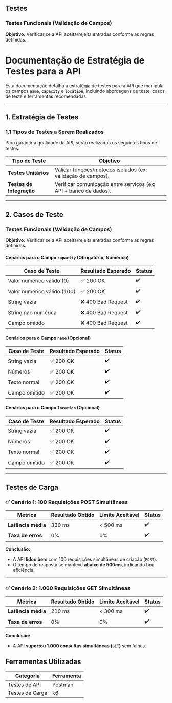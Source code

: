 ## Testes

### **Testes Funcionais (Validação de Campos)**
**Objetivo:** Verificar se a API aceita/rejeita entradas conforme as regras definidas.

# **Documentação de Estratégia de Testes para a API**

Esta documentação detalha a estratégia de testes para a API que manipula os campos **`name`**, **`capacity`** e **`location`**, incluindo abordagens de teste, casos de teste e ferramentas recomendadas.

---

## **1. Estratégia de Testes**

### **1.1 Tipos de Testes a Serem Realizados**
Para garantir a qualidade da API, serão realizados os seguintes tipos de testes:

| Tipo de Teste          | Objetivo                                                                 |
|------------------------|--------------------------------------------------------------------------|
| **Testes Unitários**   | Validar funções/métodos isolados (ex: validação de campos).              |
| **Testes de Integração** | Verificar comunicação entre serviços (ex: API + banco de dados).       | 

---

## **2. Casos de Teste**

### **Testes Funcionais (Validação de Campos)**
**Objetivo:** Verificar se a API aceita/rejeita entradas conforme as regras definidas.

#### **Cenários para o Campo `capacity` (Obrigatório, Numérico)**
| Caso de Teste               | Resultado Esperado   | Status |
|-----------------------------|----------------------|--------|
| Valor numérico válido (0)   | ✅ 200 OK           | ✔️      |
| Valor numérico válido (100) | ✅ 200 OK           | ✔️      |
| String vazia                | ❌ 400 Bad Request  | ✔️      |
| String não numérica         | ❌ 400 Bad Request  | ✔️      |
| Campo omitido               | ❌ 400 Bad Request  | ✔️      |

#### **Cenários para o Campo `name` (Opcional)**
| Caso de Teste          | Resultado Esperado   | Status |
|------------------------|----------------------|--------|
| String vazia           | ✅ 200 OK           | ✔️      |
| Números                | ✅ 200 OK           | ✔️      |
| Texto normal           | ✅ 200 OK           | ✔️      |
| Campo omitido          | ✅ 200 OK           | ✔️      |

#### **Cenários para o Campo `location` (Opcional)**
| Caso de Teste          | Resultado Esperado   | Status |
|------------------------|----------------------|--------|
| String vazia           | ✅ 200 OK           | ✔️      |
| Números                | ✅ 200 OK           | ✔️      |
| Texto normal           | ✅ 200 OK           | ✔️      |
| Campo omitido          | ✅ 200 OK           | ✔️      |

---

## **Testes de Carga**

### **✅ Cenário 1: 100 Requisições POST Simultâneas**
| Métrica               | Resultado Obtido | Limite Aceitável | Status |
|-----------------------|------------------|------------------|--------|
| **Latência média**    | 320 ms           | < 500 ms         | ✔️      |
| **Taxa de erros**     | 0%               | 0%               | ✔️      |

**Conclusão:**  
- A API **lidou bem** com 100 requisições simultâneas de criação (`POST`).  
- O tempo de resposta se manteve **abaixo de 500ms**, indicando boa eficiência.  

---

### **✅ Cenário 2: 1.000 Requisições GET Simultâneas**
| Métrica               | Resultado Obtido | Limite Aceitável | Status |
|-----------------------|------------------|------------------|--------|
| **Latência média**    | 210 ms           | < 300 ms         | ✔️      |
| **Taxa de erros**     | 0%               | 0%               | ✔️      |

**Conclusão:**  
- A API **suportou 1.000 consultas simultâneas (`GET`)** sem falhas.  

## **Ferramentas Utilizadas**
| Categoria            | Ferramenta               |
|----------------------|--------------------------|
| Testes de API        | Postman                  |
| Testes de Carga      | k6                       |
